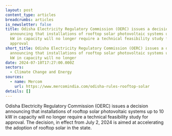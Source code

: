 ```yaml
---
layout: post
content_type: articles
breadcrumbs: articles
is_newsletter: false
title: Odisha Electricity Regulatory Commission (OERC) issues a decision
  announcing that installations of rooftop solar photovoltaic systems up to 10
  kW in capacity will no longer require a technical feasibility study for
  approval
short_title: Odisha Electricity Regulatory Commission (OERC) issues a decision
  announcing that installations of rooftop solar photovoltaic systems up to 10
  kW in capacity will no longer
date: 2024-07-10T17:27:00.000Z
sectors:
  - Climate Change and Energy
sources:
  - name: Mercom
    url: https://www.mercomindia.com/odisha-rules-rooftop-solar
details: []
---
```

Odisha Electricity Regulatory Commission (OERC) issues a decision announcing that installations of rooftop solar photovoltaic systems up to 10 kW in capacity will no longer require a technical feasibility study for approval. The decision, in effect from July 2, 2024 is aimed at accelerating the adoption of rooftop solar in the state.
